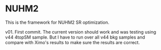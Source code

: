 # NUHM2
This is the framework for NUHM2 SR optimization.

v01. First commit.
The current version should work and was testing using v44 4topSM sample.
But I have to run over all v44 bkg samples and compare with Ximo's results to make sure the results are correct. 
